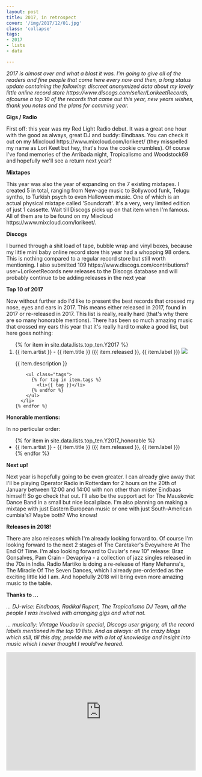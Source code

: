 ```yaml
---
layout: post
title: 2017, in retrospect
cover: '/img/2017/12/01.jpg'
class: 'collapse'
tags:
- 2017
- lists
- data

---
```


<p>
  <i>
    2017 is almost over and what a blast it was. I'm going to give
    all of the readers and fine people that come here every now and
    then, a long status update containing the following:
    discreet anonymized data about my lovely little online record store
    <sr>https://www.discogs.com/seller/LorikeetRecords</sr>, ofcourse a
    top 10 of the records that came out this year, new years wishes,
    thank you notes and the plans for comming year.

  </i>
</p>

<strong>Gigs / Radio</strong>
<p>
  First off: this year was my Red Light Radio debut. It was a great
  one hour with the good as always, great DJ and buddy: Eindbaas. You can check
  it out on my Mixcloud <sr>https://www.mixcloud.com/lorikeet/</sr> (they misspelled my name as Lori Keet but hey,
  that's how the cookie crumbles). Of course I've fond memories of the
  Arribada night, Tropicalismo and Woodstock69 and hopefully
  we'll see a return next year?
</p>

<strong>Mixtapes</strong>
<p>
  This year was also the year of expanding on the 7 existing
  mixtapes. I created 5 in total,
  ranging from New-age music to Bollywood funk, Telugu synths,
  to Turkish psych to even Halloween music.
  One of which is an actual physical mixtape called 'Soundcraft'.
  It's a very, very limited edition of just 1 cassette. Wait
  till Discogs picks up on that item when I'm famous.
  All of them are to be found on my Mixcloud <sr>https://www.mixcloud.com/lorikeet/</sr>.
</p>

<strong>Discogs</strong>
<p>
  I burned through a shit load of tape, bubble wrap and
  vinyl boxes, because my little mini baby online record store
  this year had a whopping 98 orders. This is nothing compared
  to a regular record store but still worth mentioning. I also
  submitted 109 <sr>https://www.discogs.com/contributions?user=LorikeetRecords</sr> new releases to the Discogs database and will
  probably continue to be adding releases in the next year
</p>

<strong>Top 10 of 2017</strong>
<p>
  Now without further ado I'd like to present the best records
  that crossed my nose, eyes and ears in 2017. This means
  either released in
  2017, found in 2017 or re-released in 2017. This list is
  really, really hard (that's why there are so many honorable
  mentions). There has been so much amazing music
  that crossed my ears this year that it's really hard
  to make a good list, but here goes nothing:
</p>

<div class="divider"></div>

<p>
  <ol>
    {% for item in site.data.lists.top_ten.Y2017 %}
      <li>
        {{ item.artist }} - {{ item.title }} ({{ item.released }}, {{ item.label }})
        <img src="{{ item.cover }}"/>
        <p>
          {{ item.description }}
        </p>

        <ul class="tags">
          {% for tag in item.tags %}
            <li>{{ tag }}</li>
          {% endfor %}
        </ul>
      </li>
    {% endfor %}
  </ol>
</p>

<div class="divider"></div>

<strong>Honorable mentions:</strong>


<p>In no perticular order:</p>

<ul>
  {% for item in site.data.lists.top_ten.Y2017_honorable %}
    <li>
      {{ item.artist }} - {{ item.title }} ({{ item.released }}, {{ item.label }})
    </li>
  {% endfor %}
</ul>

<div class="divider"></div>

<p>
  <strong>Next up!</strong>
</p>

<p>
  Next year is hopefully going to be even greater. I can already give away
  that I'll be playing Operator Radio in Rotterdam for 2 hours on the 20th
  of January between 12:00 and 14:00 with non other than mister Eindbaas himself! So go check that out. I'll also be
  the support act for The Mauskovic Dance Band in a small but nice local
  place. I'm also planning on making a mixtape with just
  Eastern European music or one with just South-American
  cumbia's? Maybe both? Who knows!
</p>

<strong>Releases in 2018!</strong>
<p>
  There are also releases which I'm already looking forward to.
  Of course I'm looking forward to the next 2 stages of The
  Caretaker's Eveywhere At The End Of Time. I'm also looking
  forward to Ovular's new 10" release:
  Braz Gonsalves, Pam Crain - Devapriya - a collection of jazz
  singles released in the 70s in India. Radio Martiko is doing
  a re-release of Hany Mehanna's, The Miracle
  Of The Seven Dances, which I already pre-orderded as the
  exciting little kid I am. And hopefully 2018 will bring
  even more amazing music to the table.
</p>

<strong>Thanks to ...</strong>
<p>
  <i>
    ... DJ-wise: Eindbaas, Radikal Rupert,
    The Tropicalismo DJ Team, all the people I was
    involved with arranging gigs and what not.
  </i>
</p>
<p>
  <i>
    ... musically: Vintage Voudou in special,
    Discogs user grigory, all the
    record labels mentioned in the top 10 lists. And as
    always: all the crazy blogs which still, till this day,
    provide me with a lot of knowledge and insight into
    music which I never thought I would've heared.
  </i>
</p>

<iframe width="100%" height="315" src="https://www.youtube.com/embed/u3r018Mszcc" frameborder="0" gesture="media" allow="encrypted-media" allowfullscreen></iframe>

<div class="divider"></div>
